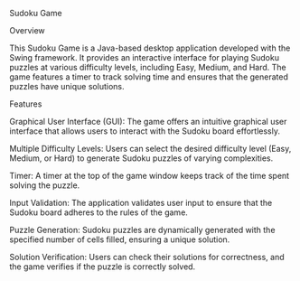 Sudoku Game 

Overview 

This Sudoku Game is a Java-based desktop application developed with the Swing framework. It provides an interactive interface for playing Sudoku puzzles at various difficulty levels, including Easy, Medium, and Hard. The game features a timer to track solving time and ensures that the generated puzzles have unique solutions.

Features

Graphical User Interface (GUI): The game offers an intuitive graphical user interface that allows users to interact with the Sudoku board effortlessly.

Multiple Difficulty Levels: Users can select the desired difficulty level (Easy, Medium, or Hard) to generate Sudoku puzzles of varying complexities.

Timer: A timer at the top of the game window keeps track of the time spent solving the puzzle.

Input Validation: The application validates user input to ensure that the Sudoku board adheres to the rules of the game.

Puzzle Generation: Sudoku puzzles are dynamically generated with the specified number of cells filled, ensuring a unique solution.

Solution Verification: Users can check their solutions for correctness, and the game verifies if the puzzle is correctly solved.

